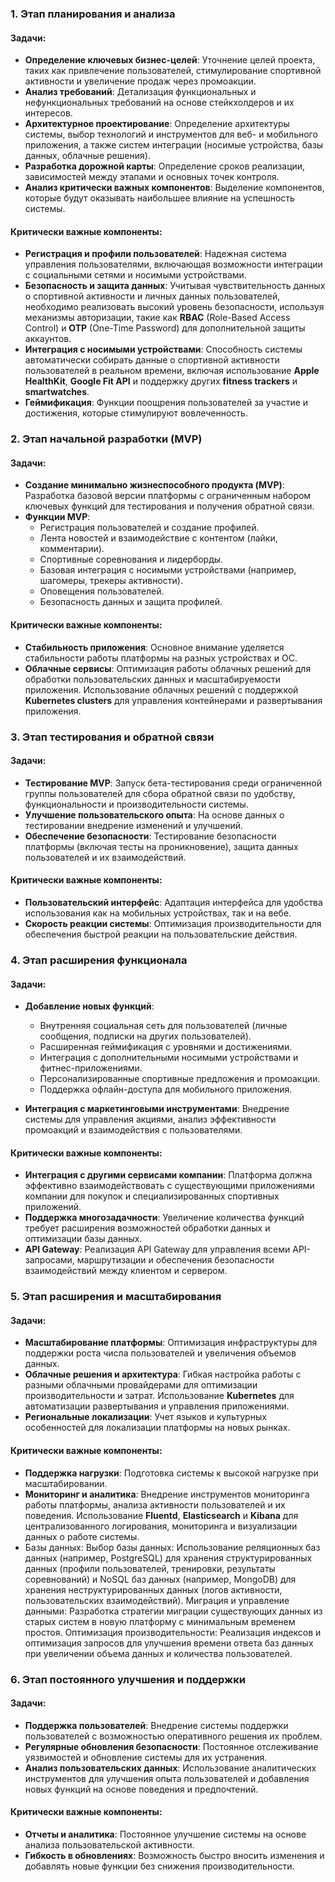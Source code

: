 ### **1. Этап планирования и анализа**

#### Задачи:
- **Определение ключевых бизнес-целей**: Уточнение целей проекта, таких как привлечение пользователей, стимулирование спортивной активности и увеличение продаж через промоакции.
- **Анализ требований**: Детализация функциональных и нефункциональных требований на основе стейкхолдеров и их интересов.
- **Архитектурное проектирование**: Определение архитектуры системы, выбор технологий и инструментов для веб- и мобильного приложения, а также систем интеграции (носимые устройства, базы данных, облачные решения).
- **Разработка дорожной карты**: Определение сроков реализации, зависимостей между этапами и основных точек контроля.
- **Анализ критически важных компонентов**: Выделение компонентов, которые будут оказывать наибольшее влияние на успешность системы.

#### Критически важные компоненты:
- **Регистрация и профили пользователей**: Надежная система управления пользователями, включающая возможности интеграции с социальными сетями и носимыми устройствами.
- **Безопасность и защита данных**: Учитывая чувствительность данных о спортивной активности и личных данных пользователей, необходимо реализовать высокий уровень безопасности, используя механизмы авторизации, такие как **RBAC** (Role-Based Access Control) и **OTP** (One-Time Password) для дополнительной защиты аккаунтов.
- **Интеграция с носимыми устройствами**: Способность системы автоматически собирать данные о спортивной активности пользователей в реальном времени, включая использование **Apple HealthKit**, **Google Fit API** и поддержку других **fitness trackers** и **smartwatches**.
- **Геймификация**: Функции поощрения пользователей за участие и достижения, которые стимулируют вовлеченность.

### **2. Этап начальной разработки (MVP)**

#### Задачи:
- **Создание минимально жизнеспособного продукта (MVP)**: Разработка базовой версии платформы с ограниченным набором ключевых функций для тестирования и получения обратной связи.
- **Функции MVP**:
  - Регистрация пользователей и создание профилей.
  - Лента новостей и взаимодействие с контентом (лайки, комментарии).
  - Спортивные соревнования и лидерборды.
  - Базовая интеграция с носимыми устройствами (например, шагомеры, трекеры активности).
  - Оповещения пользователей.
  - Безопасность данных и защита профилей.

#### Критически важные компоненты:
- **Стабильность приложения**: Основное внимание уделяется стабильности работы платформы на разных устройствах и ОС.
- **Облачные сервисы**: Оптимизация работы облачных решений для обработки пользовательских данных и масштабируемости приложения. Использование облачных решений с поддержкой **Kubernetes clusters** для управления контейнерами и развертывания приложения.

### **3. Этап тестирования и обратной связи**

#### Задачи:
- **Тестирование MVP**: Запуск бета-тестирования среди ограниченной группы пользователей для сбора обратной связи по удобству, функциональности и производительности системы.
- **Улучшение пользовательского опыта**: На основе данных о тестировании внедрение изменений и улучшений.
- **Обеспечение безопасности**: Тестирование безопасности платформы (включая тесты на проникновение), защита данных пользователей и их взаимодействий.
  
#### Критически важные компоненты:
- **Пользовательский интерфейс**: Адаптация интерфейса для удобства использования как на мобильных устройствах, так и на вебе.
- **Скорость реакции системы**: Оптимизация производительности для обеспечения быстрой реакции на пользовательские действия.

### **4. Этап расширения функционала**

#### Задачи:
- **Добавление новых функций**:
  - Внутренняя социальная сеть для пользователей (личные сообщения, подписки на других пользователей).
  - Расширенная геймификация с уровнями и достижениями.
  - Интеграция с дополнительными носимыми устройствами и фитнес-приложениями.
  - Персонализированные спортивные предложения и промоакции.
  - Поддержка офлайн-доступа для мобильного приложения.
  
- **Интеграция с маркетинговыми инструментами**: Внедрение системы для управления акциями, анализ эффективности промоакций и взаимодействия с пользователями.

#### Критически важные компоненты:
- **Интеграция с другими сервисами компании**: Платформа должна эффективно взаимодействовать с существующими приложениями компании для покупок и специализированных спортивных приложений.
- **Поддержка многозадачности**: Увеличение количества функций требует расширения возможностей обработки данных и оптимизации базы данных.
- **API Gateway**: Реализация API Gateway для управления всеми API-запросами, маршрутизации и обеспечения безопасности взаимодействий между клиентом и сервером.

### **5. Этап расширения и масштабирования**

#### Задачи:
- **Масштабирование платформы**: Оптимизация инфраструктуры для поддержки роста числа пользователей и увеличения объемов данных.
- **Облачные решения и архитектура**: Гибкая настройка работы с разными облачными провайдерами для оптимизации производительности и затрат. Использование **Kubernetes** для автоматизации развертывания и управления приложениями.
- **Региональные локализации**: Учет языков и культурных особенностей для локализации платформы на новых рынках.
  
#### Критически важные компоненты:
- **Поддержка нагрузки**: Подготовка системы к высокой нагрузке при масштабировании.
- **Мониторинг и аналитика**: Внедрение инструментов мониторинга работы платформы, анализа активности пользователей и их поведения. Использование **Fluentd**, **Elasticsearch** и **Kibana** для централизованного логирования, мониторинга и визуализации данных о работе системы.
- Базы данных:
Выбор базы данных: Использование реляционных баз данных (например, PostgreSQL) для хранения структурированных данных (профили пользователей, тренировки, результаты соревнований) и NoSQL баз данных (например, MongoDB) для хранения неструктурированных данных (логов активности, пользовательских взаимодействий).
Миграция и управление данными: Разработка стратегии миграции существующих данных из старых систем в новую платформу с минимальным временем простоя.
Оптимизация производительности: Реализация индексов и оптимизация запросов для улучшения времени ответа баз данных при увеличении объема данных и количества пользователей.

### **6. Этап постоянного улучшения и поддержки**

#### Задачи:
- **Поддержка пользователей**: Внедрение системы поддержки пользователей с возможностью оперативного решения их проблем.
- **Регулярные обновления безопасности**: Постоянное отслеживание уязвимостей и обновление системы для их устранения.
- **Анализ пользовательских данных**: Использование аналитических инструментов для улучшения опыта пользователей и добавления новых функций на основе поведения и предпочтений.
  
#### Критически важные компоненты:
- **Отчеты и аналитика**: Постоянное улучшение системы на основе анализа пользовательской активности.
- **Гибкость в обновлениях**: Возможность быстро вносить изменения и добавлять новые функции без снижения производительности.

